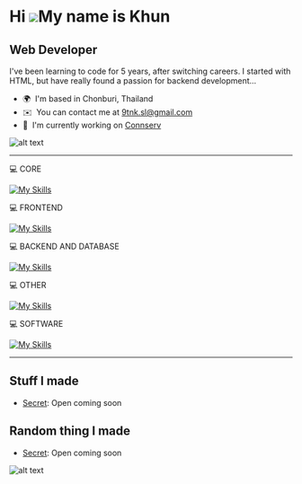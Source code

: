 Hi ![](https://user-images.githubusercontent.com/18350557/176309783-0785949b-9127-417c-8b55-ab5a4333674e.gif)My name is Khun
============================================================================================================================

Web Developer
------------------------

I've been learning to code for 5 years, after switching careers. I started with HTML, but have really found a passion for backend development...

*   🌍  I'm based in Chonburi, Thailand
*   ✉️  You can contact me at [9tnk.sl@gmail.com](mailto:9tnk.sl@gmail.com)
*   🚀  I'm currently working on [Connserv](http://connserv.co)

![alt text](https://cdn.discordapp.com/attachments/1089056066530197515/1200414613267808356/2953F1A5-15E4-4F0A-810A-8D44F373D590.jpg?ex=65c6183a&is=65b3a33a&hm=e287517b38b8ff8464b60fa58a8b0c7bd088605c47815268be8e144f86bf2bbd&)

<hr>

💻 CORE

[![My Skills](https://skillicons.dev/icons?i=typescript,php,go)](https://skillicons.dev)

💻 FRONTEND

[![My Skills](https://skillicons.dev/icons?i=html,css,js,vue,react,next,svelte)](https://skillicons.dev)

💻 BACKEND AND DATABASE

[![My Skills](https://skillicons.dev/icons?i=php,nodejs,express,mysql,mongodb,firebase)](https://skillicons.dev)

💻 OTHER

[![My Skills](https://skillicons.dev/icons?i=linux,nginx,cloudflare,aws)](https://skillicons.dev)

💻 SOFTWARE

[![My Skills](https://skillicons.dev/icons?i=vscode,postman,ps,pr,ae,discord)](https://skillicons.dev)

<hr>

Stuff I made
------------------------
* <a href="https://secret.com" rel="nofollow">Secret</a>: Open coming soon


Random thing I made
------------------------
* <a href="https://secret.com" rel="nofollow">Secret</a>: Open coming soon

![alt text](https://media0.giphy.com/media/1AoHoDSeioSEMqyTLh/source.gif)
